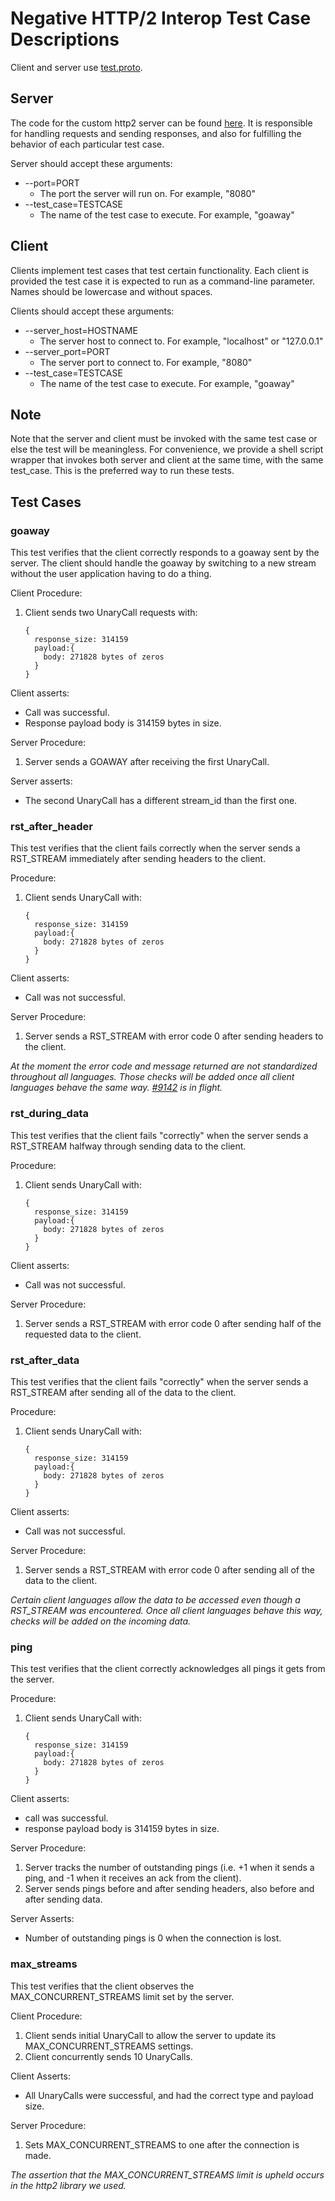 Negative HTTP/2 Interop Test Case Descriptions
=======================================

Client and server use
[test.proto](../src/proto/grpc/testing/test.proto).

Server
------
The code for the custom http2 server can be found
[here](https://github.com/grpc/grpc/tree/master/test/http2_test).
It is responsible for handling requests and sending responses, and also for 
fulfilling the behavior of each particular test case.

Server should accept these arguments:
* --port=PORT
  * The port the server will run on. For example, "8080"
* --test_case=TESTCASE
  * The name of the test case to execute. For example, "goaway"

Client
------

Clients implement test cases that test certain functionality. Each client is
provided the test case it is expected to run as a command-line parameter. Names
should be lowercase and without spaces.

Clients should accept these arguments:
* --server_host=HOSTNAME
    * The server host to connect to. For example, "localhost" or "127.0.0.1"
* --server_port=PORT
    * The server port to connect to. For example, "8080"
* --test_case=TESTCASE
    * The name of the test case to execute. For example, "goaway"

Note
-----

Note that the server and client must be invoked with the same test case or else
the test will be meaningless. For convenience, we provide a shell script wrapper
that invokes both server and client at the same time, with the same test_case.
This is the preferred way to run these tests.

## Test Cases

### goaway

This test verifies that the client correctly responds to a goaway sent by the
server. The client should handle the goaway by switching to a new stream without
the user application having to do a thing.

Client Procedure:
 1. Client sends two UnaryCall requests with:
 
    ```
    {
      response_size: 314159
      payload:{
        body: 271828 bytes of zeros
      }
    }
    ```

Client asserts:
* Call was successful.
* Response payload body is 314159 bytes in size.

Server Procedure:
  1. Server sends a GOAWAY after receiving the first UnaryCall.

Server asserts:
* The second UnaryCall has a different stream_id than the first one.

### rst_after_header

This test verifies that the client fails correctly when the server sends a
RST_STREAM immediately after sending headers to the client.

Procedure:
 1. Client sends UnaryCall with:
 
    ```
    {
      response_size: 314159
      payload:{
        body: 271828 bytes of zeros
      }
    }
    ```

Client asserts:
* Call was not successful.

Server Procedure:
  1. Server sends a RST_STREAM with error code 0 after sending headers to the client.
  
*At the moment the error code and message returned are not standardized throughout all
languages. Those checks will be added once all client languages behave the same way. [#9142](https://github.com/grpc/grpc/issues/9142) is in flight.*

### rst_during_data

This test verifies that the client fails "correctly" when the server sends a
RST_STREAM halfway through sending data to the client.

Procedure:
 1. Client sends UnaryCall with:
 
    ```
    {
      response_size: 314159
      payload:{
        body: 271828 bytes of zeros
      }
    }
    ```

Client asserts:
* Call was not successful.

Server Procedure:
  1. Server sends a RST_STREAM with error code 0 after sending half of 
     the requested data to the client.

### rst_after_data

This test verifies that the client fails "correctly" when the server sends a
RST_STREAM after sending all of the data to the client.

Procedure:
 1. Client sends UnaryCall with:
 
    ```
    {
      response_size: 314159
      payload:{
        body: 271828 bytes of zeros
      }
    }
    ```

Client asserts:
* Call was not successful.

Server Procedure:
  1. Server sends a RST_STREAM with error code 0 after sending all of the
  data to the client.

*Certain client languages allow the data to be accessed even though a RST_STREAM
was encountered. Once all client languages behave this way, checks will be added on
the incoming data.*

### ping

This test verifies that the client correctly acknowledges all pings it gets from the
server.

Procedure:
 1. Client sends UnaryCall with:
 
    ```
    {
      response_size: 314159
      payload:{
        body: 271828 bytes of zeros
      }
    }
    ```
  
Client asserts:
* call was successful.
* response payload body is 314159 bytes in size.

Server Procedure:
  1. Server tracks the number of outstanding pings (i.e. +1 when it sends a ping, and -1 
  when it receives an ack from the client).
  2. Server sends pings before and after sending headers, also before and after sending data.
  
Server Asserts:
* Number of outstanding pings is 0 when the connection is lost.

### max_streams

This test verifies that the client observes the MAX_CONCURRENT_STREAMS limit set by the server.

Client Procedure:
  1. Client sends initial UnaryCall to allow the server to update its MAX_CONCURRENT_STREAMS settings.
  2. Client concurrently sends 10 UnaryCalls.
  
Client Asserts:
* All UnaryCalls were successful, and had the correct type and payload size.
 
Server Procedure:
  1. Sets MAX_CONCURRENT_STREAMS to one after the connection is made.

*The assertion that the MAX_CONCURRENT_STREAMS limit is upheld occurs in the http2 library we used.*
